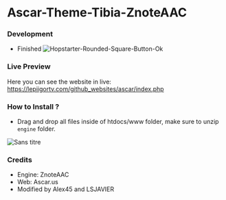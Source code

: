 # Ascar-Theme-Tibia-ZnoteAAC

### Development
- Finished ![Hopstarter-Rounded-Square-Button-Ok](https://user-images.githubusercontent.com/89811188/133524779-24574036-77dd-4a81-b579-8c9c0a6db52e.png)

### Live Preview

Here you can see the website in live: https://lepiigortv.com/github_websites/ascar/index.php

### How to Install ?

- Drag and drop all files inside of htdocs/www folder, make sure to unzip `engine` folder.



![Sans titre](https://user-images.githubusercontent.com/89811188/133524524-89a344d6-d911-4b7f-9e78-cb146a3dea32.png)

### Credits

- Engine: ZnoteAAC
- Web: Ascar.us
- Modified by Alex45 and LSJAVIER
